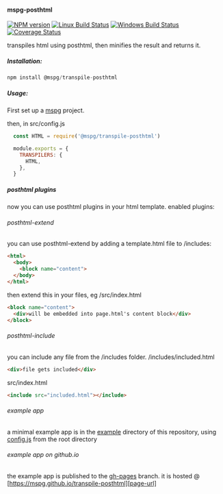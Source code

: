 #### mspg-posthtml

[![NPM version][npm-image]][npm-url]
[![Linux Build Status][travis-image]][travis-url]
[![Windows Build Status][appveyor-image]][appveyor-url]
[![Coverage Status][coveralls-image]][coveralls-url]

transpiles html using posthtml,
then minifies the result and returns it.

##### Installation:
```javascript
npm install @mspg/transpile-posthtml
```

##### Usage:
First set up a [mspg](https://github.com/mspg/core) project.

then, in src/config.js
```javascript
  const HTML = require('@mspg/transpile-posthtml')

  module.exports = {
    TRANSPILERS: {
      HTML,
    },
  }
```

##### posthtml plugins
now you can use posthtml plugins in your html template.
enabled plugins: 

###### posthtml-extend
you can use posthtml-extend by adding a template.html file to /includes:
```html
<html>
  <body>
    <block name="content">
  </body>
</html>
```
then extend this in your files, eg /src/index.html
```html
<block name="content">
  <div>will be embedded into page.html's content block</div>
</block>
```

###### posthtml-include
you can include any file from the /includes folder.
/includes/included.html
```html
<div>file gets included</div>
```

src/index.html
```html
<include src="included.html"></include>
```

###### example app
a minimal example app is in the [example][example-url] directory of this repository,
using [config.js][config-url] from the root directory

###### example app on github.io
the example app is published to the [gh-pages][gh-pages] branch.
it is hosted @ [https://mspg.github.io/transpile-posthtml][page-url]


[npm-image]: https://img.shields.io/npm/v/@mspg/transpile-posthtml.svg
[npm-url]: https://www.npmjs.com/package/@mspg/transpile-posthtml
[travis-image]: https://travis-ci.org/mspg/transpile-posthtml.svg?branch=master
[travis-url]: https://travis-ci.org/mspg/transpile-posthtml
[appveyor-image]: https://ci.appveyor.com/api/projects/status/0cropq4gauy9lqf3?svg=true
[appveyor-url]: https://ci.appveyor.com/project/jaeh/transpile-posthtml/branch/master
[coveralls-image]: https://coveralls.io/repos/github/mspg/transpile-posthtml/badge.svg
[coveralls-url]: https://coveralls.io/github/mspg/transpile-posthtml

[example-url]: https://github.com/mspg/transpile-posthtml/tree/master/example
[config-url]: https://github.com/mspg/transpile-posthtml/blob/master/config.js
[core-url]: https://github.com/mspg/core
[gh-pages]: https://github.com/mspg/transpile-posthtml/tree/gh-pages
[page-url]: https://mspg.github.io/transpile-posthtml
